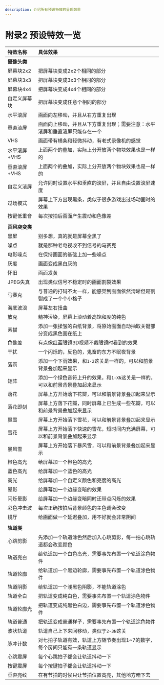 ```yaml
---
description: 介绍所有预设特效的呈现效果
---
```


# 附录2 预设特效一览

| 特效名称 | 具体效果 |
| :--- | :--- |
| **摄像头类** |   |
| 屏幕块2x2 | 把屏幕块变成2x2个相同的部分 |
| 屏幕块3x3 | 把屏幕块变成3x3个相同的部分 |
| 屏幕块4x4 | 把屏幕块变成4x4个相同的部分 |
| 自定义屏幕块 | 把屏幕块变成任意个相同的部分 |
| 水平滚屏 | 画面向左移动，并且从右方重复出现 |
| 垂直滚屏 | 画面向上移动，并且从下方重复出现；需要注意：水平滚屏和垂直滚屏只能存在一个 |
| VHS | 画面带有横条和轻微抖动，有老式录像机的感觉 |
| 水平滚屏+VHS | 上面两个的叠加，实际上分开放两个物块效果也是一样的 |
| 垂直滚屏+VHS | 上面两个的叠加，实际上分开放两个物块效果也是一样的 |
| 自定义滚屏 | 允许同时设置水平和垂直的滚屏，并且自由设置滚屏速度 |
| 过场模式 | 屏幕上下方出现黑条，类似于很多游戏出过场动画时的效果 |
| 按键低重音 | 每次按拍后画面产生震动和色像差 |
|   |   |
| **画风突变类** |   |
| 黑屏 | 别多想，真的就是屏幕全黑了 |
| 噪点 | 就是那种老电视收不到信号的马赛克 |
| 电影噪点 | 在保持画面的基础上加一些噪点 |
| 灰度 | 画面变成黑白灰的 |
| 怀旧 | 画面发黄 |
| JPEG失真 | 出现类似信号不稳定时的画面割裂效果 |
| 马赛克 | 与普通的打码不太一样，能感觉到画面依然清晰但是割裂成了一个个小格子 |
| 海底波浪 | 屏幕左右扭曲 |
| 放克 | 精神污染，屏幕上滚动着高饱和度的纯色 |
| 素描 | 添加一张揉皱的白纸背景，将原始画面自动抽取关键部分变成黑色画在纸上 |
| 色像差 | 有点像红蓝眼镜3D视频不戴眼镜时看到的效果 |
| 干扰 | 一个闪烁的，反色的，鬼畜的东方不眠夜背景 |
| 落雨 | 添加一个下雨效果，和`1-2`这关是一样的，可以和前景背景叠加起来显示 |
| 矩阵 | 添加一个绿色音符上升的效果，和`1-XN`这关是一样的，可以和前景背景叠加起来显示 |
| 落花 | 屏幕上方开始落下花瓣，可以和前景背景叠加起来显示 |
| 落花即刻 | 屏幕上方落下花瓣，同时屏幕上已生成一些花瓣，可以和前景背景叠加起来显示 |
| 飘雪 | 屏幕上方开始落下雪花，可以和前景背景叠加起来显示 |
| 雪花 | 屏幕上方开始落下快速的雪花，短时间内充满屏幕，可以和前景背景叠加起来显示 |
| 暴风雪 | 屏幕上方开始落下暴风雪，可以和前景背景叠加起来显示 |
| 橙色高光 | 给屏幕加一个橙色的高光 |
| 蓝色高光 | 给屏幕加一个蓝色的高光 |
| 高光 | 给屏幕加一个自定义颜色和亮度的高光 |
| 晕影 | 给屏幕加一个边缘变暗的效果 |
| 闪烁晕影 | 给屏幕加一个边缘变暗同时还带点闪烁的效果 |
| 彩色冲击波 | 每次正确按拍后背景颜色的主色调会改变 |
| 镜厅 | 给画面做一个延迟叠加，用不好就会非常阴间 |
|   |   |
| **轨道类** |   |
| 心跳剪影 | 先添加一个轨道涂色然后加入心跳剪影，每一拍心跳轨道都会改变颜色 |
| 轨道亮白 | 给轨道加一个白色高光，需要事先布置一个轨道涂色物件 |
| 轨道轮廓 | 给轨道加一个黑边轮廓，需要事先布置一个轨道涂色物件 |
| 轨道阴影 | 给轨道加一个浅黑色阴影，不能轨道涂色 |
| 轨道全白 | 把轨道变成纯白色，需要事先布置一个轨道涂色物件 |
| 轨道轮廓光 | 把轨道变成纯黑色白边，需要事先布置一个轨道涂色物件 |
| 轨道普通 | 把轨道变成普通样子，需要事先布置一个轨道涂色物件 |
| 波状轨道 | 轨道自己上下来回移动，类似于`2-3N`这关 |
| 脉冲计数 | 对七拍子轨道有效，轨道上方随节奏出现1~7的数字，每个房间只能有一条轨道显示 |
| 心跳震屏 | 每个心跳拍子都会让轨道抖动一下 |
| 按键震屏 | 每个按键拍子都会让轨道抖动一下 |
| 垂直亮纹 | 在有节拍的时候只让节拍位置高亮，其他地方暗下去 |

